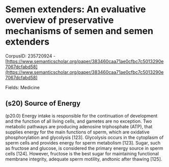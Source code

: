 # Semen extenders: An evaluative overview of preservative mechanisms of semen and semen extenders

CorpusID: 235720924 - [https://www.semanticscholar.org/paper/383460caa71ae0cfbc7c5013290e7067dcfabd58](https://www.semanticscholar.org/paper/383460caa71ae0cfbc7c5013290e7067dcfabd58)

Fields: Medicine

## (s20) Source of Energy
(p20.0) Energy intake is responsible for the continuation of development and the function of all living cells, and gametes are no exception. Two metabolic pathways are producing adenosine triphosphate (ATP), that supplies energy for the main functions of sperm, which are oxidative phosphorylation and glycolysis [123]. Glycolysis occurs in the cytoplasm of sperm cells and provides energy for sperm metabolism [123]. Sugar, such as fructose and glucose, is considered the primary energy source in sperm cells [124]. However, fructose is the best sugar for maintaining functional membrane integrity, adequate sperm motility, andtonic after thawing [125].
